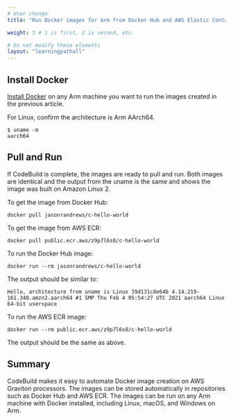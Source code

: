 ```yaml
---
# User change
title: "Run Docker images for Arm from Docker Hub and AWS Elastic Container Registry (ECR)"

weight: 3 # 1 is first, 2 is second, etc.

# Do not modify these elements
layout: "learningpathall"
---
```


## Install Docker

[Install Docker](/install-tools/docker/) on any Arm machine you want to run the images created in the previous article. 

For Linux, confirm the architecture is Arm AArch64. 

```console
$ uname -m
aarch64
```

## Pull and Run

If CodeBuild is complete, the images are ready to pull and run. Both images are identical and the output from the uname is the same and shows the image was built on Amazon Linux 2.

To get the image from Docker Hub:

```console
docker pull jasonrandrews/c-hello-world
```

To get the image from AWS ECR:
```console
docker pull public.ecr.aws/z9p7l6s8/c-hello-world
```

To run the Docker Hub image:
```console
docker run --rm jasonrandrews/c-hello-world
```

The output should be similar to:
```console
Hello, architecture from uname is Linux 39d131c8e64b 4.14.219-161.340.amzn2.aarch64 #1 SMP Thu Feb 4 05:54:27 UTC 2021 aarch64 Linux
64-bit userspace
```

To run the AWS ECR image:
```console
docker run --rm public.ecr.aws/z9p7l6s8/c-hello-world
```

The output should be the same as above.

## Summary

CodeBuild makes it easy to automate Docker image creation on AWS Graviton processors. The images can be stored automatically in repositories such as Docker Hub and AWS ECR. The images can be run on any Arm machine with Docker installed, including Linux, macOS, and Windows on Arm.
 

